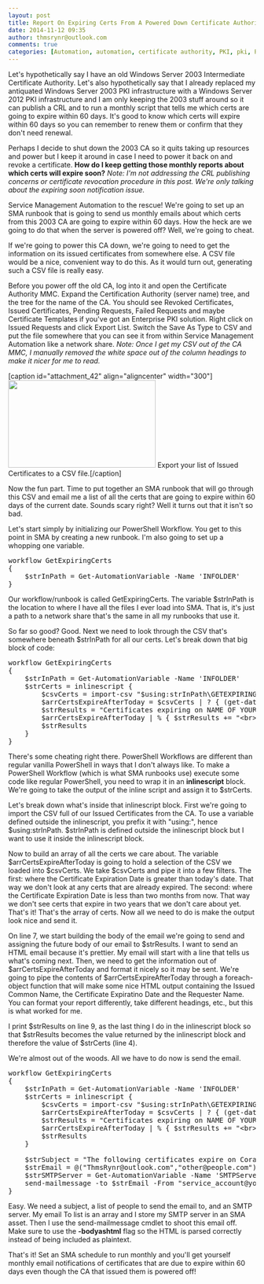 ```yaml
---
layout: post
title: Report On Expiring Certs From A Powered Down Certificate Authority
date: 2014-11-12 09:35
author: thmsrynr@outlook.com
comments: true
categories: [Automation, automation, certificate authority, PKI, pki, PowerShell, powershell, SMA, sma, Windows CA, windows ca]
---
```

Let's hypothetically say I have an old Windows Server 2003 Intermediate Certificate Authority. Let's also hypothetically say that I already replaced my antiquated Windows Server 2003 PKI infrastructure with a Windows Server 2012 PKI infrastructure and I am only keeping the 2003 stuff around so it can publish a CRL and to run a monthly script that tells me which certs are going to expire within 60 days. It's good to know which certs will expire within 60 days so you can remember to renew them or confirm that they don't need renewal.

Perhaps I decide to shut down the 2003 CA so it quits taking up resources and power but I keep it around in case I need to power it back on and revoke a certificate. <strong>How do I keep getting those monthly reports about which certs will expire soon?</strong> <em>Note: I'm not addressing the CRL publishing concerns or certificate revocation procedure in this post. We're only talking about the expiring soon notification issue.</em>

Service Management Automation to the rescue! We're going to set up an SMA runbook that is going to send us monthly emails about which certs from this 2003 CA are going to expire within 60 days. How the heck are we going to do that when the server is powered off? Well, we're going to cheat.

If we're going to power this CA down, we're going to need to get the information on its issued certificates from somewhere else. A CSV file would be a nice, convenient way to do this. As it would turn out, generating such a CSV file is really easy.

Before you power off the old CA, log into it and open the Certificate Authority MMC. Expand the Certification Authority (server name) tree, and the tree for the name of the CA. You should see Revoked Certificates, Issued Certificates, Pending Requests, Failed Requests and maybe Certificate Templates if you've got an Enterprise PKI solution. Right click on Issued Requests and click Export List. Switch the Save As Type to CSV and put the file somewhere that you can see it from within Service Management Automation like a network share. <em>Note: Once I get my CSV out of the CA MMC, I manually removed the white space out of the column headings to make it nicer for me to read.</em>

[caption id="attachment_42" align="aligncenter" width="300"]<a href="http://www.workingsysadmin.com/wp-content/uploads/2014/11/11-10-2014-9-55-35-AM.png"><img class="wp-image-42 size-medium" src="http://www.workingsysadmin.com/wp-content/uploads/2014/11/11-10-2014-9-55-35-AM-300x178.png" alt="" width="300" height="178" /></a> Export your list of Issued Certificates to a CSV file.[/caption]

Now the fun part. Time to put together an SMA runbook that will go through this CSV and email me a list of all the certs that are going to expire within 60 days of the current date. Sounds scary right? Well it turns out that it isn't so bad.

Let's start simply by initializing our PowerShell Workflow. You get to this point in SMA by creating a new runbook. I'm also going to set up a whopping one variable.

<pre class="wrap:true lang:ps decode:true ">workflow GetExpiringCerts
{
    $strInPath = Get-AutomationVariable -Name 'INFOLDER'
}</pre>

Our workflow/runbook is called GetExpiringCerts. The variable $strInPath is the location to where I have all the files I ever load into SMA. That is, it's just a path to a network share that's the same in all my runbooks that use it.

So far so good? Good. Next we need to look through the CSV that's somewhere beneath $strInPath for all our certs. Let's break down that big block of code:

<pre class="wrap:true lang:ps mark:4-10 decode:true">workflow GetExpiringCerts
{
    $strInPath = Get-AutomationVariable -Name 'INFOLDER'
    $strCerts = inlinescript { 
        $csvCerts = import-csv "$using:strInPath\GETEXPIRINGCERTS\IssuingCA.csv"
        $arrCertsExpireAfterToday = $csvCerts | ? { (get-date -date $_.CertificateExpirationDate) -ge (get-date) } | ? { (get-date -date $_.CertificateExpirationDate) -le (get-date).addmonths(2) }
        $strResults = "Certificates expiring on NAME OF YOUR CA"
        $arrCertsExpireAfterToday | % { $strResults += "&lt;br&gt;&lt;br&gt;"; $strResults += "&lt;b&gt;Issued Common Name:&lt;/b&gt; " + $_.IssuedCommonName; $strResults += "&lt;br&gt;&lt;b&gt;Expires:&lt;/b&gt; " + $_.CertificateExpirationDate; $strResults += " &lt;b&gt;Requested By:&lt;/b&gt; " + $_.RequesterName }
        $strResults
    }
}</pre>

There's some cheating right there. PowerShell Workflows are different than regular vanilla PowerShell in ways that I don't always like. To make a PowerShell Workflow (which is what SMA runbooks use) execute some code like regular PowerShell, you need to wrap it in an <strong>inlinescript</strong> block. We're going to take the output of the inline script and assign it to $strCerts.

Let's break down what's inside that inlinescript block. First we're going to import the CSV full of our Issued Certificates from the CA. To use a variable defined outside the inlinescript, you prefix it with "using:", hence $using:strInPath. $strInPath is defined outside the inlinescript block but I want to use it inside the inlinescript block.

Now to build an array of all the certs we care about. The variable $arrCertsExpireAfterToday is going to hold a selection of the CSV we loaded into $csvCerts. We take $csvCerts and pipe it into a few filters. The first: where the Certificate Expiration Date is greater than today's date. That way we don't look at any certs that are already expired. The second: where the Certificate Expiration Date is less than two months from now. That way we don't see certs that expire in two years that we don't care about yet. That's it! That's the array of certs. Now all we need to do is make the output look nice and send it.

On line 7, we start building the body of the email we're going to send and assigning the future body of our email to $strResults. I want to send an HTML email because it's prettier. My email will start with a line that tells us what's coming next. Then, we need to get the information out of $arrCertsExpireAfterToday and format it nicely so it may be sent. We're going to pipe the contents of $arrCertsExpireAfterToday through a foreach-object function that will make some nice HTML output containing the Issued Common Name, the Certificate Expiratino Date and the Requester Name. You can format your report differently, take different headings, etc., but this is what worked for me.

I print $strResults on line 9, as the last thing I do in the inlinescript block so that $strResults becomes the value returned by the inlinescript block and therefore the value of $strCerts (line 4).

We're almost out of the woods. All we have to do now is send the email.

<pre class="wrap:true lang:ps mark:12-15 decode:true ">workflow GetExpiringCerts
{
    $strInPath = Get-AutomationVariable -Name 'INFOLDER'
    $strCerts = inlinescript { 
        $csvCerts = import-csv "$using:strInPath\GETEXPIRINGCERTS\IssuingCA.csv"
        $arrCertsExpireAfterToday = $csvCerts | ? { (get-date -date $_.CertificateExpirationDate) -ge (get-date) } | ? { (get-date -date $_.CertificateExpirationDate) -le (get-date).addmonths(2) }
        $strResults = "Certificates expiring on NAME OF YOUR CA"
        $arrCertsExpireAfterToday | % { $strResults += "&lt;br&gt;&lt;br&gt;"; $strResults += "&lt;b&gt;Issued Common Name:&lt;/b&gt; " + $_.IssuedCommonName; $strResults += "&lt;br&gt;&lt;b&gt;Expires:&lt;/b&gt; " + $_.CertificateExpirationDate; $strResults += " &lt;b&gt;Requested By:&lt;/b&gt; " + $_.RequesterName }
        $strResults
    }
     
    $strSubject = "The following certificates expire on Cora in less than two months"
    $strEmail = @("ThmsRynr@outlook.com","other@people.com")
    $strSMTPServer = Get-AutomationVariable -Name 'SMTPServer'
    send-mailmessage -to $strEmail -From "service_account@yourdomain.com" -Subject $strSubject  -SMTPServer $strSMTPServer -body $strCerts -bodyashtml
}</pre>

Easy. We need a subject, a list of people to send the email to, and an SMTP server. My email To list is an array and I store my SMTP server in an SMA asset. Then I use the send-mailmessage cmdlet to shoot this email off. Make sure to use the <strong>-bodyashtml</strong> flag so the HTML is parsed correctly instead of being included as plaintext.

That's it! Set an SMA schedule to run monthly and you'll get yourself monthly email notifications of certificates that are due to expire within 60 days even though the CA that issued them is powered off!
